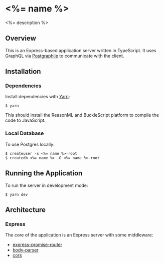 # <%= name %>

<%= description %>

## Overview

This is an Express-based application server written in TypeScript. It uses GraphQL via [Postgraphile](https://www.graphile.org/) to communicate with the client.

## Installation

### Dependencies

Install dependencies with [Yarn](http://yarnpkg.com):

    $ yarn

This should install the ReasonML and BuckleScript platform to compile the code to JavaScript.

### Local Database

To use Postgres locally:

    $ createuser -s <%= name %>-root
    $ createdb <%= name %> -O <%= name %>-root

## Running the Application

To run the server in development mode:

    $ yarn dev

## Architecture

### Express

The core of the application is an Express server with some middleware:

* [express-promise-router](https://www.npmjs.com/package/express-promise-router)
* [body-parser](https://github.com/expressjs/body-parser)
* [cors](https://github.com/expressjs/cors)
